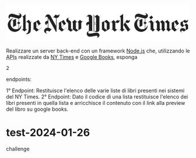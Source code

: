 <p align="center">
<img src="./README/nytimes.svg">
</p>

<p align="justify">Realizzare un server back-end con un framework <a href="https://nodejs.org/en">Node.js</a> che, utilizzando le <abbr title="application programming interface">APIs</abbr> realizzate da <a href="https://developer.nytimes.com/apis">NY Times</a> e <a href="https://developers.google.com/books/docs/overview">Google Books</a>, esponga <pre>2</pre> endpoints:</p>

1° Endpoint: Restituisce l'elenco delle varie liste di libri presenti nei sistemi del NY Times.
2° Endpoint: Dato il codice di una lista restituisce l'elenco dei libri presenti in quella lista e arricchisce il contenuto con il link alla preview del libro su google books.


# test-2024-01-26

challenge
